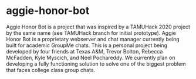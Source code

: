# aggie-honor-bot
Aggie Honor Bot is a project that was inspired by a TAMUHack 2020 project by the same name (see TAMUHack branch for initial prototype). 
Aggie Honor Bot is a proprietary webserver and chat manager currently being built for academic GroupMe chats. This is a personal project 
being developed by four friends at Texas A&M, Trevor Bolton, Rebecca McFadden, Kyle Myscich, and Neel Pochareddy. We currently plan on 
developing a fully functioning solution to solve one of the biggest problem that faces college class group chats.
